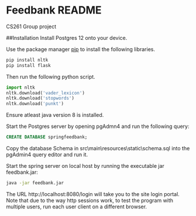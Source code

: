 # Feedbank README
CS261 Group project

##Installation
Install Postgres 12 onto your device. 

Use the package manager [pip](https://pip.pypa.io/en/stable/) to install the following libraries.

```bash
pip install nltk
pip install flask
```
Then run the following python script.
```python
import nltk
nltk.download('vader_lexicon')
nltk.download('stopwords')
nltk.download('punkt')
```

Ensure atleast java version 8 is installed.

Start the Postgres server by opening pgAdmn4 and run the following query:

```SQL
CREATE DATABASE springfeedbank;
```

Copy the database Schema in src\main\resources\static\schema.sql into the pgAdmin4 query editor and run it.

Start the spring server on local host by running the executable jar feedbank.jar:
 ```bash
java -jar feedbank.jar
```

The URL http://localhost:8080/login will take you to the site login portal. Note that due to the way http sessions work,
to test the program with multiple users, run each user client on a different browser.
